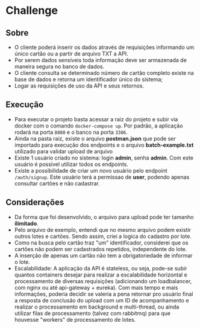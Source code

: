 # Challenge

## Sobre

* O cliente poderá inserir os dados através de requisições informando um único cartão ou a partir de arquivo TXT a API.
* Por serem dados sensíveis toda informação deve ser armazenada de maneira segura no banco de dados.
* O cliente consulta se determinado número de cartão completo existe na base de dados e retorna um identificador único do sistema;
* Logar as requisições de uso da API e seus retornos.

## Execução

* Para executar o projeto basta acessar a raiz do projeto e subir via docker com o comando `docker-compose up`. Por padrão, a aplicação rodará na porta `8080` e o banco na porta `3306`.
* Ainda na pasta raiz, existe o arquivo **postman.json** que pode ser importado para execução dos endpoints e o arquivo **batch-example.txt** utilizado para validar upload de arquivo
* Existe 1 usuário criado no sistema: login **admin**, senha **admin**. Com este usuário é possível utilizar todos os endpoints.
* Existe a possibilidade de criar um novo usuário pelo endpoint `/auth/signup`. Este usuário terá a permissao de **user**, podendo apenas consultar cartões e não cadastrar.

## Considerações

* Da forma que foi desenvolvido, o arquivo para upload pode ter tamanho **ilimitado**. 
* Pelo arquivo de exemplo, entendi que no mesmo arquivo podem existir outros lotes e cartões. Sendo assim, criei a logica do cadastro por lote.
* Como na busca pelo cartão traz "um" identificador, considerei que os cartões não podem ser cadastrados repetidos, independente do lote. 
* A inserção de apenas um cartão não tem a obrigatoriedade de informar o lote.
* Escalabilidade: A aplicação da API é stateless, ou seja, pode-se subir quantos containers desejar para realizar a escalabilidade horizontal e processamento de diversas requisições (adicionando um loadbalancer, com nginx ou até api-gateway + eureka). Com mais tempo e mais informações, poderia decidir se valeria a pena retornar pro usuário final a resposta de conclusão do upload com um ID de acompanhamento e realizar o processamento em background e multi-thread, ou ainda utilizar filas de processamento (talvez com rabbitmq) para que houvesse "workers" de processamento de lotes. 
 